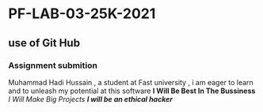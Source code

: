 # PF-LAB-03-25K-2021
## use of Git Hub
### Assignment submition

Muhammad Hadi Hussain , a student at Fast university , i am eager to learn and to unleash my potential at this software
**I Will Be Best In The Bussiness**
_I Will Make Big Projects_
***I will be an ethical hacker***
